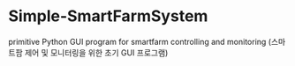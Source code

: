 # Simple-SmartFarmSystem
primitive Python GUI program for smartfarm controlling and monitoring (스마트팜 제어 및 모니터링을 위한 초기 GUI 프로그램)
